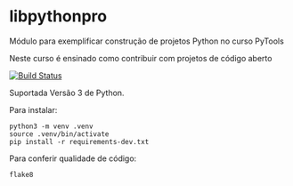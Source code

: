 # libpythonpro
Módulo para exemplificar construção de projetos Python no curso PyTools

Neste curso é ensinado como contribuir com projetos de código aberto

[![Build Status](https://www.travis-ci.com/Diweine/libpythonpro.svg?branch=main)](https://www.travis-ci.com/Diweine/libpythonpro)

Suportada Versão 3 de Python.

Para instalar:
```console
python3 -m venv .venv
source .venv/bin/activate
pip install -r requirements-dev.txt
```

Para conferir qualidade de código:
```console
flake8
```